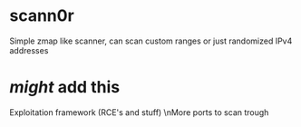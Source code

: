 # scann0r
Simple zmap like scanner, can scan custom ranges or just randomized IPv4 addresses

# *might* add this
Exploitation framework (RCE's and stuff)
\nMore ports to scan trough
